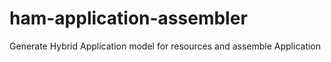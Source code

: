 # ham-application-assembler
Generate Hybrid Application model for resources and assemble Application

